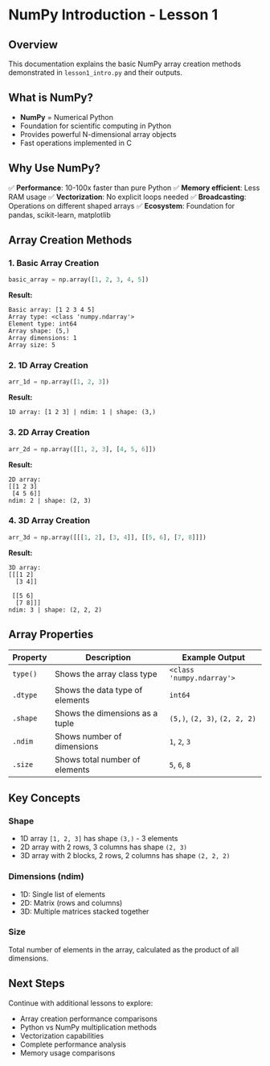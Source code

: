 # NumPy Introduction - Lesson 1

## Overview
This documentation explains the basic NumPy array creation methods demonstrated in `lesson1_intro.py` and their outputs.

## What is NumPy?
- **NumPy** = Numerical Python
- Foundation for scientific computing in Python
- Provides powerful N-dimensional array objects
- Fast operations implemented in C

## Why Use NumPy?
✅ **Performance**: 10-100x faster than pure Python
✅ **Memory efficient**: Less RAM usage
✅ **Vectorization**: No explicit loops needed
✅ **Broadcasting**: Operations on different shaped arrays
✅ **Ecosystem**: Foundation for pandas, scikit-learn, matplotlib

## Array Creation Methods

### 1. Basic Array Creation
```python
basic_array = np.array([1, 2, 3, 4, 5])
```
**Result:**
```
Basic array: [1 2 3 4 5]
Array type: <class 'numpy.ndarray'>
Element type: int64
Array shape: (5,)
Array dimensions: 1
Array size: 5
```

### 2. 1D Array Creation
```python
arr_1d = np.array([1, 2, 3])
```
**Result:**
```
1D array: [1 2 3] | ndim: 1 | shape: (3,)
```

### 3. 2D Array Creation
```python
arr_2d = np.array([[1, 2, 3], [4, 5, 6]])
```
**Result:**
```
2D array:
[[1 2 3]
 [4 5 6]]
ndim: 2 | shape: (2, 3)
```

### 4. 3D Array Creation
```python
arr_3d = np.array([[[1, 2], [3, 4]], [[5, 6], [7, 8]]])
```
**Result:**
```
3D array:
[[[1 2]
  [3 4]]

 [[5 6]
  [7 8]]]
ndim: 3 | shape: (2, 2, 2)
```

## Array Properties

| Property | Description | Example Output |
|----------|-------------|----------------|
| `type()` | Shows the array class type | `<class 'numpy.ndarray'>` |
| `.dtype` | Shows the data type of elements | `int64` |
| `.shape` | Shows the dimensions as a tuple | `(5,)`, `(2, 3)`, `(2, 2, 2)` |
| `.ndim` | Shows number of dimensions | `1`, `2`, `3` |
| `.size` | Shows total number of elements | `5`, `6`, `8` |

## Key Concepts

### Shape
- 1D array `[1, 2, 3]` has shape `(3,)` - 3 elements
- 2D array with 2 rows, 3 columns has shape `(2, 3)`
- 3D array with 2 blocks, 2 rows, 2 columns has shape `(2, 2, 2)`

### Dimensions (ndim)
- 1D: Single list of elements
- 2D: Matrix (rows and columns)
- 3D: Multiple matrices stacked together

### Size
Total number of elements in the array, calculated as the product of all dimensions.

## Next Steps
Continue with additional lessons to explore:
- Array creation performance comparisons
- Python vs NumPy multiplication methods
- Vectorization capabilities
- Complete performance analysis
- Memory usage comparisons